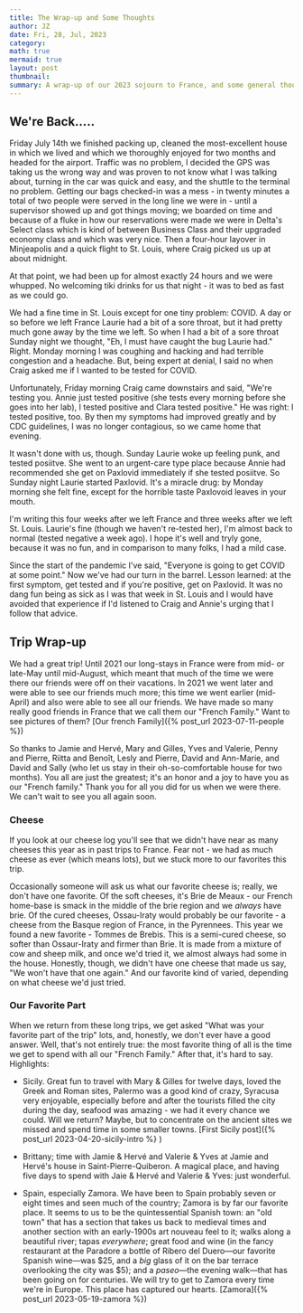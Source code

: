 ```yaml
---
title: The Wrap-up and Some Thoughts
author: JZ
date: Fri, 28, Jul, 2023
category: 
math: true
mermaid: true
layout: post
thumbnail: 
summary: A wrap-up of our 2023 sojourn to France, and some general thoughts about the trip.
---  
```

<h2>We're Back.....</h2>
Friday July 14th we finished packing up, cleaned the most-excellent house in which we lived and which we thoroughly enjoyed for two months and headed for the airport. Traffic was no problem, I decided the GPS was taking us the wrong way and was proven to not know what I was talking about, turning in the car was quick and easy, and the shuttle to the terminal no problem. Getting our bags checked-in was a mess - in twenty minutes a total of two people were served in the long line we were in - until a supervisor showed up and got things moving; we boarded on time and because of a fluke in how our reservations were made we were in Delta's Select class which is kind of between Business Class and their upgraded economy class and which was very nice. Then a four-hour layover in Minjeapolis and a quick flight to St. Louis, where Craig picked us up at about midnight. 

At that point, we had been up for almost exactly 24 hours and we were whupped. No welcoming tiki drinks for us that night - it was to bed as fast as we could go.

We had a fine time in St. Louis except for one tiny problem: COVID. A day or so before we left France Laurie had a bit of a sore throat, but it had pretty much gone away by the time we left. So when I had a bit of a sore throat Sunday night we thought, "Eh, I must have caught the bug Laurie had." Right. Monday morning I was coughing and hacking and had terrible congestion and a headache. But, being expert at denial, I said no when Craig asked me if I wanted to be tested for COVID.

Unfortunately, Friday morning Craig came downstairs and said, "We're testing you. Annie just tested positive (she tests every morning before she goes into her lab), I tested positive and Clara tested positive." He was right: I tested positive, too. By then my symptoms had improved greatly and by CDC guidelines, I was no longer contagious, so we came home that evening.

It wasn't done with us, though. Sunday Laurie woke up feeling punk, and tested posiitve. She went to an urgent-care type place because Annie had recommended she get on Paxlovid immediately if she tested posiitve. So Sunday night Laurie started Paxlovid. It's a miracle drug: by Monday morning she felt fine, except for the horrible taste Paxlovoid leaves in your mouth.

I'm writing this four weeks after we left France and three weeks after we left St. Louis. Laurie's fine (though we haven't re-tested her), I'm almost back to normal (tested  negative a week ago). I hope it's well and tryly gone, because it was no fun, and in comparison to many folks, I had a mild case.

Since the start of the pandemic I've said, "Everyone is going to get COVID at some point." Now we've had our turn in the barrel. Lesson learned: at the first symptom, get tested and if you're positive, get on Paxlovid. It was no dang fun being as sick as I was that week in St. Louis  and I would have avoided that experience if I'd listened to Craig and Annie's urging that I follow that advice.

<h2>Trip Wrap-up</h2>
We had a great trip! Until 2021 our long-stays in France were from mid- or late-May until mid-August, which meant that much of the time we were there our friends were off on their vacations. In 2021 we went later and were able to see our friends much more; this time we went earlier (mid-April) and also were able to see all our friends. We have made so many really good friends in France that we call them our "French Family." Want to see pictures of them? [Our french Family]({%  post_url 2023-07-11-people %})

So thanks to Jamie and Hervé, Mary and Gilles, Yves and Valerie, Penny and Pierre, Riitta and Benoît, Lesly and Pierre, David and Ann-Marie, and David and Sally (who let us stay in their oh-so-comfortable house for two months).  You all are just the greatest; it's an honor and a joy to have you as our "French family." Thank you for all you did for us when we were there. We can't wait to see you all again soon.

<h3>Cheese</h3>  
If you look at our cheese log you'll see that we didn't have near as many cheeses this year as in past trips to France. Fear not - we had as much cheese as ever (which means lots), but we stuck more to our favorites this trip. 

Occasionally someone will ask us what our favorite cheese is; really, we don't have one favorite. Of the soft cheeses, it's Brie de Meaux - our French home-base is smack in the middle of the brie region and we *always* have brie. Of the cured cheeses, Ossau-Iraty would probably be our favorite - a cheese from the Basque region of France, in the Pyrennees. This year we found a new favorite - Tommes de Brebis. This is a semi-cured cheese, so softer than Ossaur-Iraty and firmer than Brie. It is made from a mixture of cow and sheep milk, and once we'd tried it, we almost always had some in the house. Honestly, though, we didn't have one cheese that made us say, "We won't have that one again." And our favorite kind of varied, depending on what cheese we'd just tried.

<h3>Our Favorite Part</h3>
When we return from these long trips, we get asked "What was your favorite part of the trip" lots, and, honestly, we don't ever have a good answer. Well, that's not entirely true: the most favorite thing of all is the time we get to spend with all our "French Family." After that, it's hard to say. Highlights:  

- Sicily. Great fun to travel with Mary & Gilles for twelve days, loved the Greek and Roman sites, Palermo was a good kind of crazy, Syracusa very enjoyable, especially before and after the tourists filled the city during the day, seafood was amazing - we had it every chance we could. Will we return? Maybe, but to concentrate on the ancient sites we missed and spend time in some smaller towns. [First Sicily post]({% post_url 2023-04-20-sicily-intro %} )

- Brittany; time with Jamie & Hervé and Valerie & Yves at Jamie and Hervé's house in Saint-Pierre-Quiberon. A magical place, and having five days to spend with Jaie & Hervé and Valerie & Yves: just wonderful.

- Spain, especially Zamora. We have been to Spain probably seven or eight times and seen much of the country; Zamora is by far our favorite place. It seems to us to be the quintessential Spanish town: an "old town" that has a section that takes us back to medieval times and another section with an early-1900s art nouveau feel to it; walks along a beautiful river; tapas <em>everywhere</em>; great food and wine (in the fancy restaurant at the Paradore a bottle of Ribero del Duero&mdash;our favorite Spanish wine&mdash;was $25, and a <em>big</em> glass of it on the bar terrace overlooking the city was $5); and a <em>paseo</em>&mdash;the evening walk&mdash;that has been going on for centuries. We will try to get to Zamora every time we're in Europe. This place has captured our hearts.  [Zamora]({% post_url 2023-05-19-zamora %})

